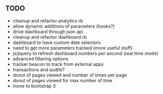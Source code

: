 ## TODO

* cleanup and refactor analytics.rb
* allow dynamic additions of parameters (hooks?)
* drive dashboard through json api
* cleanup and refactor dashboard.rb
* dashboard to have custom date selectors
* need to get more parameters tracked (more useful stuff)
* js/jquery to refresh dashboard numbers per second (real time mode)
* advanced filtering options
* tracker beacon to track from external apps
* transactions and audits?
* donut of pages viewed and number of times per page
* donut of pages viewed for max number of time
* move to bootstrap 3
